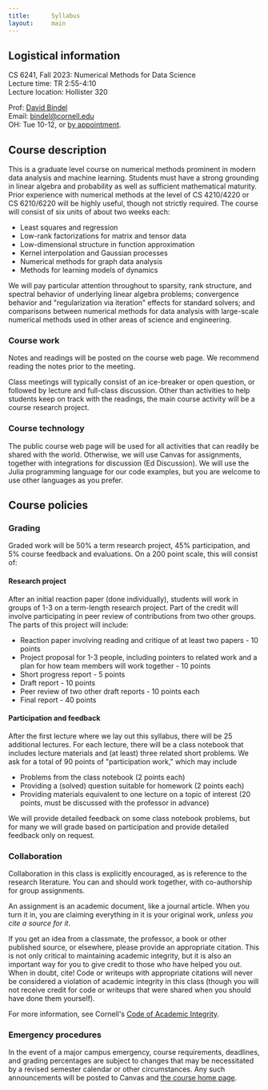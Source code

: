 ```yaml
---
title:      Syllabus
layout:     main
---
```


## Logistical information

CS 6241, Fall 2023: Numerical Methods for Data Science  
Lecture time: TR 2:55-4:10  
Lecture location: Hollister 320

Prof: [David Bindel](http://www.cs.cornell.edu/~bindel)  
Email: <bindel@cornell.edu>  
OH: Tue 10-12, or [by appointment](https://outlook.office365.com/owa/calendar/BindelOH@cornellprod.onmicrosoft.com/bookings/).

## Course description

This is a graduate level course on numerical methods prominent in
modern data analysis and machine learning.  Students must have a
strong grounding in linear algebra and probability as well as
sufficient mathematical maturity.  Prior experience with numerical
methods at the level of CS 4210/4220 or CS 6210/6220 will be highly
useful, though not strictly required.  The course will consist of six
units of about two weeks each:

 - Least squares and regression
 - Low-rank factorizations for matrix and tensor data
 - Low-dimensional structure in function approximation
 - Kernel interpolation and Gaussian processes
 - Numerical methods for graph data analysis
 - Methods for learning models of dynamics
 
We will pay particular attention throughout to sparsity, rank
structure, and spectral behavior of underlying linear algebra
problems; convergence behavior and "regularization via iteration"
effects for standard solvers; and comparisons between numerical
methods for data analysis with large-scale numerical methods used in
other areas of science and engineering.

### Course work

Notes and readings will be posted on the course web page.  We
recommend reading the notes prior to the meeting.

Class meetings will typically consist of an ice-breaker or open
question, or followed by lecture and full-class discussion.  Other
than activities to help students keep on track with the readings, the
main course activity will be a course research project.

### Course technology

The public course web page will be used for all activities that can
readily be shared with the world.  Otherwise, we will use Canvas for
assignments, together with integrations for discussion (Ed
Discussion).  We will use the Julia programming language for our
code examples, but you are welcome to use other languages as you prefer.

## Course policies

### Grading

Graded work will be 50% a term research project, 45% participation,
and 5% course feedback and evaluations.  On a 200 point scale, this
will consist of:

#### Research project

After an initial reaction paper (done individually), students will
work in groups of 1-3 on a term-length research project.  Part of the
credit will involve participating in peer review of contributions
from two other groups.  The parts of this project will include:

- Reaction paper involving reading and critique of at least two
  papers - 10 points
- Project proposal for 1-3 people, including pointers to related work
  and a plan for how team members will work together - 10 points
- Short progress report - 5 points
- Draft report - 10 points
- Peer review of two other draft reports - 10 points each
- Final report - 40 points

#### Participation and feedback

After the first lecture where we lay out this syllabus, there will be
25 additional lectures.  For each lecture, there will be a class
notebook that includes lecture materials and (at least) three related
short problems.  We ask for a total of 90 points of "participation
work," which may include

- Problems from the class notebook (2 points each)
- Providing a (solved) question suitable for homework (2 points each)
- Providing materials equivalent to one lecture on a topic of interest
  (20 points, must be discussed with the professor in advance)

We will provide detailed feedback on some class notebook problems, but for
many we will grade based on participation and provide detailed feedback
only on request.

### Collaboration

Collaboration in this class is explicitly encouraged, as is reference
to the research literature.  You can and should work together, with
co-authorship for group assignments.

An assignment is an academic document, like a journal article.
When you turn it in, you are claiming everything in it is your
original work, *unless you cite a source for it*.

If you get an idea from a classmate, the professor, a book or
other published source, or elsewhere, please provide an appropriate
citation.  This is not only critical to maintaining academic
integrity, but it is also an important way for you to give credit to
those who have helped you out.  When in doubt, cite!  Code or writeups
with appropriate citations will never be considered a violation of
academic integrity in this class (though you will not receive credit
for code or writeups that were shared when you should have done them
yourself).

For more information, see Cornell's
[Code of Academic Integrity](http://cuinfo.cornell.edu/Academic/AIC.html).

### Emergency procedures

In the event of a major campus emergency, course requirements, deadlines, and
grading percentages are subject to changes that may be necessitated by a
revised semester calendar or other circumstances.  Any such announcements will
be posted to Canvas and [the course home page](index.html).

